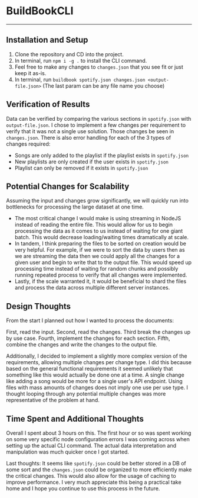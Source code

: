 # BuildBookCLI

---

## Installation and Setup

1. Clone the repository and CD into the project.
2. In terminal, run `npm i -g .` to install the CLI command.
3. Feel free to make any changes to `changes.json` that you see fit or just keep it as-is.
4. In terminal, run `buildbook spotify.json changes.json <output-file.json>` (The last param can be any file name you choose)

## Verification of Results

Data can be verified by comparing the various sections in `spotify.json` with `output-file.json`.
I chose to implement a few changes per requirement to verify that it was not a single use solution. Those changes be seen in `changes.json`.
There is also error handling for each of the 3 types of changes required:

- Songs are only added to the playlist if the playlist exists in `spotify.json`
- New playlists are only created if the user exists in `spotify.json`
- Playlist can only be removed if it exists in `spotify.json`

## Potential Changes for Scalability

Assuming the input and changes grow significantly, we will quickly run into bottlenecks for processing the large dataset at one time.

- The most critical change I would make is using streaming in NodeJS instead of reading the entire file. This would allow for us to begin processing the data as it comes to us instead of waiting for one giant batch. This would decrease loading/waiting times dramatically at scale.
- In tandem, I think preparing the files to be sorted on creation would be very helpful. For example, if we were to sort the data by users then as we are streaming the data then we could apply all the changes for a given user and begin to write that to the output file. This would speed up processing time instead of waiting for random chunks and possibly running repeated process to verify that all changes were implemented.
- Lastly, if the scale warranted it, it would be beneficial to shard the files and process the data across multiple different server instances.

## Design Thoughts

From the start I planned out how I wanted to process the documents:

First, read the input. Second, read the changes. Third break the changes up by use case. Fourth, implement the changes for each section. Fifth, combine the changes and write the changes to the output file.

Additionally, I decided to implement a slightly more complex version of the requirements, allowing multiple changes per change type. I did this because based on the general functional requirements it seemed unlikely that something like this would actually be done one at a time. A single change like adding a song would be more for a single user's API endpoint. Using files with mass amounts of changes does not imply one use per use type. I thought looping through any potential multiple changes was more representative of the problem at hand.

## Time Spent and Additional Thoughts

Overall I spent about 3 hours on this. The first hour or so was spent working on some very specific node configuration errors I was coming across when setting up the actual CLI command. The actual data interpretation and manipulation was much quicker once I got started.

Last thoughts: It seems like `spotify.json` could be better stored in a DB of some sort and the `changes.json` could be organized to more efficiently make the critical changes. This would also allow for the usage of caching to improve performance. I very much appreciate this being a practical take home and I hope you continue to use this process in the future.
